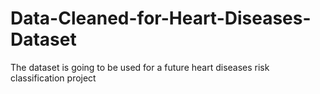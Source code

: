 # Data-Cleaned-for-Heart-Diseases-Dataset
The dataset is going to be used for a future heart diseases risk classification project
